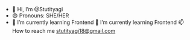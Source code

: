- 👋 Hi, I’m @Stutityagi
- 😄 Pronouns: SHE/HER
- 🌱 I’m currently learning Frontend
🌱 I’m currently learning Frontend
📫 How to reach me stutityagi18@gmail.com

<!---
Stutityagi-18/Stutityagi-18 is a ✨ special ✨ repository because its `README.md` (this file) appears on your GitHub profile.
You can click the Preview link to take a look at your changes.
--->
